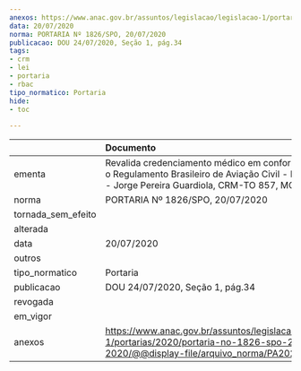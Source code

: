 ```yaml
---
anexos: https://www.anac.gov.br/assuntos/legislacao/legislacao-1/portarias/2020/portaria-no-1826-spo-20-07-2020/@@display-file/arquivo_norma/PA2020-1826.pdf
data: 20/07/2020
norma: PORTARIA Nº 1826/SPO, 20/07/2020
publicacao: DOU 24/07/2020, Seção 1, pág.34
tags:
- crm
- lei
- portaria
- rbac
tipo_normatico: Portaria
hide: 
- toc 
 
---
```


|                    | Documento                                                                                                                                                |
|:-------------------|:---------------------------------------------------------------------------------------------------------------------------------------------------------|
| ementa             | Revalida credenciamento médico em conformidade com o Regulamento Brasileiro de Aviação Civil - RBAC nº 67 - Jorge Pereira Guardiola, CRM-TO 857, MC 157. |
| norma              | PORTARIA Nº 1826/SPO, 20/07/2020                                                                                                                         |
| tornada_sem_efeito |                                                                                                                                                          |
| alterada           |                                                                                                                                                          |
| data               | 20/07/2020                                                                                                                                               |
| outros             |                                                                                                                                                          |
| tipo_normatico     | Portaria                                                                                                                                                 |
| publicacao         | DOU 24/07/2020, Seção 1, pág.34                                                                                                                          |
| revogada           |                                                                                                                                                          |
| em_vigor           |                                                                                                                                                          |
| anexos             | https://www.anac.gov.br/assuntos/legislacao/legislacao-1/portarias/2020/portaria-no-1826-spo-20-07-2020/@@display-file/arquivo_norma/PA2020-1826.pdf     |